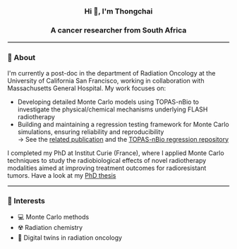 <div align="center">

### Hi 👋, I'm Thongchai

### A cancer researcher from South Africa

</div>

<hr style="border: 1.5px solid #ccc;"/>

### 📌 About

I'm currently a post-doc in the department of Radiation Oncology at the University of California San Francisco, working in collaboration with Massachusetts General Hospital. My work focuses on: 

- Developing detailed Monte Carlo models using TOPAS-nBio to investigate the physical/chemical mechanisms underlying FLASH radiotherapy  
- Building and maintaining a regression testing framework for Monte Carlo simulations, ensuring reliability and reproducibility  
  → See the [related publication](https://doi.org/10.1088/1361-6560/add4b9) and the [TOPAS-nBio regression repository](https://github.com/topas-nbio/TOPAS-nBio-regression) 

I completed my PhD at Institut Curie (France), where I applied Monte Carlo techniques to study the radiobiological effects of novel radiotherapy modalities aimed at improving treatment outcomes for radioresistant tumors. Have a look at my [PhD thesis](https://theses.hal.science/tel-04390290)

<hr style="border: 1.5px solid #ccc;"/>

### 🎯 Interests

- 💻 Monte Carlo methods  
- ☢️ Radiation chemistry  
- 🧠 Digital twins in radiation oncology 
